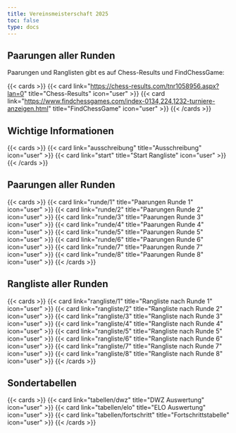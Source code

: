 ```yaml
---
title: Vereinsmeisterschaft 2025
toc: false
type: docs
---
```



## Paarungen aller Runden 
Paarungen und Ranglisten gibt es auf Chess-Results und FindChessGame: 

{{< cards >}}
  {{< card link="https://chess-results.com/tnr1058956.aspx?lan=0" title="Chess-Results" icon="user" >}}
  {{< card link="https://www.findchessgames.com/index-0134,224,1232-turniere-anzeigen.html" title="FindChessGame" icon="user" >}}
{{< /cards >}}






## Wichtige Informationen 
{{< cards >}}
  {{< card link="ausschreibung" title="Ausschreibung" icon="user" >}}
  {{< card link="start" title="Start Rangliste" icon="user" >}}
{{< /cards >}}
## Paarungen aller Runden 

{{< cards >}}
  {{< card link="runde/1" title="Paarungen Runde 1" icon="user" >}}
  {{< card link="runde/2" title="Paarungen Runde 2" icon="user" >}}
  {{< card link="runde/3" title="Paarungen Runde 3" icon="user" >}}
  {{< card link="runde/4" title="Paarungen Runde 4" icon="user" >}}
  {{< card link="runde/5" title="Paarungen Runde 5" icon="user" >}}
  {{< card link="runde/6" title="Paarungen Runde 6" icon="user" >}}
  {{< card link="runde/7" title="Paarungen Runde 7" icon="user" >}}
  {{< card link="runde/8" title="Paarungen Runde 8" icon="user" >}}
{{< /cards >}}

## Rangliste aller Runden 

{{< cards >}}
  {{< card link="rangliste/1" title="Rangliste nach Runde 1" icon="user" >}}
  {{< card link="rangliste/2" title="Rangliste nach Runde 2" icon="user" >}}
  {{< card link="rangliste/3" title="Rangliste nach Runde 3" icon="user" >}}
  {{< card link="rangliste/4" title="Rangliste nach Runde 4" icon="user" >}}
  {{< card link="rangliste/5" title="Rangliste nach Runde 5" icon="user" >}}
  {{< card link="rangliste/6" title="Rangliste nach Runde 6" icon="user" >}}
  {{< card link="rangliste/7" title="Rangliste nach Runde 7" icon="user" >}}
  {{< card link="rangliste/8" title="Rangliste nach Runde 8" icon="user" >}}
{{< /cards >}}


## Sondertabellen
{{< cards >}}
  {{< card link="tabellen/dwz" title="DWZ Auswertung" icon="user" >}}
  {{< card link="tabellen/elo" title="ELO Auswertung" icon="user" >}}
  {{< card link="tabellen/fortschritt" title="Fortschrittstabelle" icon="user" >}}
{{< /cards >}}